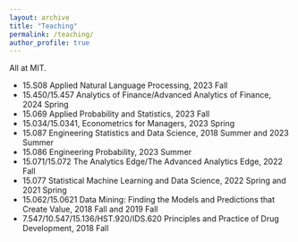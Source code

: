 ```yaml
---
layout: archive
title: "Teaching"
permalink: /teaching/
author_profile: true
---
```


All at MIT.

- 15.S08 <span style="color: var(--link-color);">Applied Natural Language Processing</span>, 2023 Fall
- 15.450/15.457 <span style="color: var(--link-color);">Analytics of Finance/Advanced Analytics of Finance</span>, 2024 Spring
- 15.069 <span style="color: var(--link-color);">Applied Probability and Statistics</span>, 2023 Fall
- 15.034/15.0341, <span style="color: var(--link-color);">Econometrics for Managers</span>, 2023 Spring
- 15.087 <span style="color: var(--link-color);">Engineering Statistics and Data Science</span>, 2018 Summer and 2023 Summer
- 15.086 <span style="color: var(--link-color);">Engineering Probability</span>, 2023 Summer
- 15.071/15.072 <span style="color: var(--link-color);">The Analytics Edge/The Advanced Analytics Edge</span>, 2022 Fall
- 15.077 <span style="color: var(--link-color);">Statistical Machine Learning and Data Science</span>, 2022 Spring and 2021 Spring
- 15.062/15.0621 <span style="color: var(--link-color);">Data Mining: Finding the Models and Predictions that Create Value</span>, 2018 Fall and 2019 Fall
- 7.547/10.547/15.136/HST.920/IDS.620 <span style="color: var(--link-color);">Principles and Practice of Drug Development</span>, 2018 Fall

